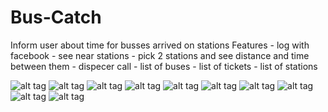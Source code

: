 # Bus-Catch

Inform user about time for busses arrived on stations
Features - log with facebook
         - see near stations
         - pick 2 stations and see distance and time between them
         - dispecer call
         - list of buses
         - list of tickets
         - list of stations



![alt tag](https://github.com/anda5/Bus-Catch/blob/master/screenshots/Screenshot_2016-05-03-14-58-21.png)
![alt tag](https://github.com/anda5/Bus-Catch/blob/master/screenshots/Screenshot_2016-08-23-22-47-58.png)
![alt tag](https://github.com/anda5/Bus-Catch/blob/master/screenshots/Screenshot_2016-08-23-22-48-20.png)
![alt tag](https://github.com/anda5/Bus-Catch/blob/master/screenshots/Screenshot_2016-08-23-23-02-40.png)
![alt tag](https://github.com/anda5/Bus-Catch/blob/master/screenshots/Screenshot_2016-08-23-23-03-29.png)
![alt tag](https://github.com/anda5/Bus-Catch/blob/master/screenshots/Screenshot_2016-08-23-23-03-42.png)
![alt tag](https://github.com/anda5/Bus-Catch/blob/master/screenshots/Screenshot_2016-08-23-23-03-56.png)
![alt tag](https://github.com/anda5/Bus-Catch/blob/master/screenshots/Screenshot_2016-08-23-23-04-16.png)
![alt tag](https://github.com/anda5/Bus-Catch/blob/master/screenshots/Screenshot_2016-08-23-23-09-48.png)
![alt tag](https://github.com/anda5/Bus-Catch/blob/master/screenshots/Screenshot_2016-08-23-23-10-04.png)


